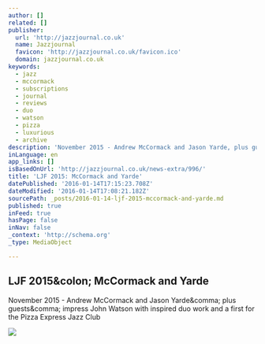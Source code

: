 ```yaml
---
author: []
related: []
publisher:
  url: 'http://jazzjournal.co.uk'
  name: Jazzjournal
  favicon: 'http://jazzjournal.co.uk/favicon.ico'
  domain: jazzjournal.co.uk
keywords:
  - jazz
  - mccormack
  - subscriptions
  - journal
  - reviews
  - duo
  - watson
  - pizza
  - luxurious
  - archive
description: 'November 2015 - Andrew McCormack and Jason Yarde, plus guests, impress John Watson with inspired duo work and a first for the Pizza Express Jazz Club'
inLanguage: en
app_links: []
isBasedOnUrl: 'http://jazzjournal.co.uk/news-extra/996/'
title: 'LJF 2015: McCormack and Yarde'
datePublished: '2016-01-14T17:15:23.708Z'
dateModified: '2016-01-14T17:08:21.182Z'
sourcePath: _posts/2016-01-14-ljf-2015-mccormack-and-yarde.md
published: true
inFeed: true
hasPage: false
inNav: false
_context: 'http://schema.org'
_type: MediaObject

---
```

<article style=""><h1>LJF 2015&amp;colon; McCormack and Yarde</h1><p>November 2015 - Andrew McCormack and Jason Yarde&amp;comma; plus guests&amp;comma; impress John Watson with inspired duo work and a first for the Pizza Express Jazz Club</p><img src="http://jazzjournal.co.uk/UserFiles/Image/November%202015/Andrew%20McCormack%20Thomas%20Gould%20Jason%20Yarde%20800cc%20by%20John%20Watson.jpg" /></article>